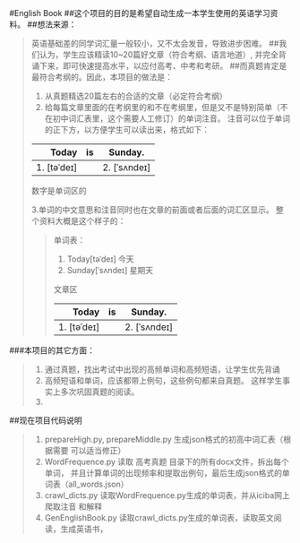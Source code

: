 #English Book
##这个项目的目的是希望自动生成一本学生使用的英语学习资料。
##想法来源：
> 英语基础差的同学词汇量一般较小，又不太会发音，导致进步困难。
##我们认为，学生应该精读10~20篇好文章（符合考纲、语言地道）, 并完全背诵下来，即可快速提高水平，以应付高考、中考和考研。
##而真题肯定是最符合考纲的。因此，本项目的做法是：
> 1. 从真题精选20篇左右的合适的文章（必定符合考纲）
> 2. 给每篇文章里面的在考纲里的和不在考纲里，但是又不是特别简单（不在初中词汇表里，这个需要人工修订）的单词注音。
>注音可以位于单词的正下方，以方便学生可以读出来，格式如下：
>
> | Today       | is   |  Sunday.  |
> | -----:   | -----:  | :----:  |
> |1. [təˈdeɪ] |  |2. [ˈsʌndeɪ] |
>数字是单词区的
> 
>3.单词的中文意思和注音同时也在文章的前面或者后面的词汇区显示。
>整个资料大概是这个样子的：
>>单词表：
>> 1. Today[təˈdeɪ] 今天
>> 2. Sunday[ˈsʌndeɪ] 星期天
>>
>>文章区
>>
> >| Today       | is   |  Sunday.  |
> >| -----:   | -----:  | :----:  |
> >|1. [təˈdeɪ] |  |2. [ˈsʌndeɪ] |
###本项目的其它方面：
> 1. 通过真题，找出考试中出现的高频单词和高频短语，让学生优先背诵
> 2. 高频短语和单词，应该都带上例句，这些例句都来自真题。
>这样学生事实上多次巩固真题的阅读。
>3. 

##现在项目代码说明
>1. prepareHigh.py, prepareMiddle.py 生成json格式的初高中词汇表（根据需要
>可以适当修正）
>2. WordFrequence.py 读取 高考真题 目录下的所有docx文件，拆出每个单词，
>并且计算单词的出现频率和提取出例句，最后生成json格式的单词表（all_words.json）
>3. crawl_dicts.py 读取WordFrequence.py生成的单词表，并从iciba网上爬取注音
>和解释
>4. GenEnglishBook.py 读取crawl_dicts.py生成的单词表，读取英文阅读，生成英语书，
>